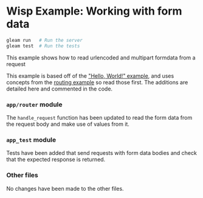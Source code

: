 # Wisp Example: Working with form data

```sh
gleam run   # Run the server
gleam test  # Run the tests
```

This example shows how to read urlencoded and multipart formdata from a request

This example is based off of the ["Hello, World!" example][hello], and uses
concepts from the [routing example][routing] so read those first. The additions
are detailed here and commented in the code.

[hello]: https://github.com/lpil/wisp/tree/main/examples/00-hello-world
[routing]: https://github.com/lpil/wisp/tree/main/examples/01-routing

### `app/router` module

The `handle_request` function has been updated to read the form data from the
request body and make use of values from it.

### `app_test` module

Tests have been added that send requests with form data bodies and check that
the expected response is returned.

### Other files

No changes have been made to the other files.

